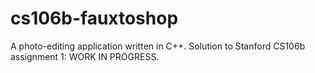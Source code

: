 # cs106b-fauxtoshop

A photo-editing application written in C++. Solution to Stanford CS106b assignment 1: WORK IN PROGRESS.
